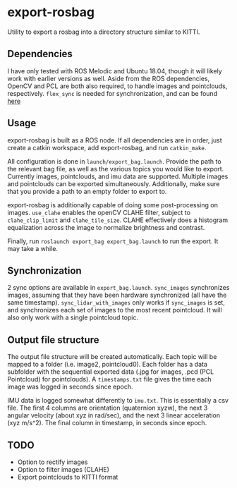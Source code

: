 # export-rosbag

Utility to export a rosbag into a directory structure similar to KITTI.

## Dependencies

I have only tested with ROS Melodic and Ubuntu 18.04, though it will likely work with earlier versions as well.  Aside from the ROS dependencies, OpenCV and PCL are both also required, to handle images and pointclouds, respectively.  `flex_sync` is needed for synchronization, and can be found [here](https://github.com/daniilidis-group/flex_sync)

## Usage

export-rosbag is built as a ROS node.  If all dependencies are in order, just create a catkin workspace, add export-rosbag, and run `catkin_make`.

All configuration is done in `launch/export_bag.launch`.  Provide the path to the relevant bag file, as well as the various topics you would like to export.  Currently images, pointclouds, and imu data are supported.  Multiple images and pointclouds can be exported simultaneously.  Additionally, make sure that you provide a path to an empty folder to export to.

export-rosbag is additionally capable of doing some post-processing on images.  `use_clahe` enables the openCV CLAHE filter, subject to `clahe_clip_limit` and `clahe_tile_size`.  CLAHE effectively does a histogram equalization across the image to normalize brightness and contrast.

Finally, run `roslaunch export_bag export_bag.launch` to run the export.  It may take a while.

## Synchronization

2 sync options are available in `export_bag.launch`.  `sync_images` synchronizes images, assuming that they have been hardware synchronized (all have the same timestamp).  `sync_lidar_with_images` only works if `sync_images` is set, and synchronizes each set of images to the most recent pointcloud.  It will also only work with a single pointcloud topic.

## Output file structure

The output file structure will be created automatically.  Each topic will be mapped to a folder (i.e. image2, pointcloud0).  Each folder has a data subfolder with the sequential exported data (.jpg for images, .pcd (PCL Pointcloud) for pointclouds).  A `timestamps.txt` file gives the time each image was logged in seconds since epoch.

IMU data is logged somewhat differently to `imu.txt`.  This is essentially a csv file.  The first 4 columns are orientation (quaternion xyzw), the next 3 angular velocity (about xyz in rad/sec), and the next 3 linear acceleration (xyz m/s^2).  The final column in timestamp, in seconds since epoch.

## TODO

- Option to rectify images
- Option to filter images (CLAHE)
- Export pointclouds to KITTI format
